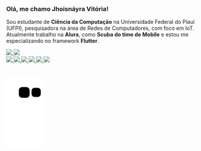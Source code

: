 ### Olá, me chamo Jhoisnáyra Vitória!


Sou estudante de **Ciência da Computação** na Universidade Federal do Piauí (UFPI), pesquisadora na área de Redes de Computadores, com foco em IoT. Atualmente trabalho na **Alura**, como **Scuba do time de Mobile** e estou me especializando no framework **Flutter**.


<div>
 <a href="https://github.com/jhoisz">
<img height="170em" src="https://github-readme-stats.vercel.app/api/top-langs/?username=jhoisz&layout=compact&langs_count=7&theme=transparent"/>
<img height="170em" src="https://github-readme-stats.vercel.app/api?username=jhoisz&show_icons=true&theme=transparent&include_all_commits=true&count_private=true"/>
</div>
 
 <div>
 <img src="https://img.shields.io/badge/Flutter-%2302569B.svg?style=for-the-badge&logo=Flutter&logoColor=white" target="_blank">
 <img src="https://img.shields.io/badge/dart-%230175C2.svg?style=for-the-badge&logo=dart&logoColor=white"></img>
 <img src="https://img.shields.io/badge/figma-%23F24E1E.svg?style=for-the-badge&logo=figma&logoColor=white"></img>
 <img src="https://img.shields.io/badge/html5-%23E34F26.svg?style=for-the-badge&logo=html5&logoColor=white"></img>
 <img src="https://img.shields.io/badge/css3-%231572B6.svg?style=for-the-badge&logo=css3&logoColor=white"></img>
 <img src="https://img.shields.io/badge/markdown-%23000000.svg?style=for-the-badge&logo=markdown&logoColor=white"></img>
</div>
 
  <img align="right" alt="" height="150" style="border-radius:50px;" src="https://media.discordapp.net/attachments/962040838123319319/1050874733861810296/ezgif.com-gif-maker.gif">
</div>
  
  </div> 
  
  ##
    
 <div> 
  
  ![Snake animation](https://github.com/jhoisz/jhoisz/blob/output/github-contribution-grid-snake.svg)
</div>
